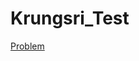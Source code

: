 # Krungsri_Test

[Problem](https://docs.google.com/forms/d/e/1FAIpQLSdz_bs0J0cTeLBDDmMzbrRpNZy-thyJAIfSO7t8kLmgodkUOQ/viewform)<br/><br/>